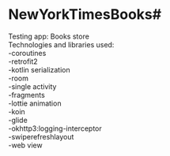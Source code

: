 # NewYorkTimesBooks#
Testing app: Books store  
Technologies and libraries used:  
-coroutines  
-retrofit2   
-kotlin serialization  
-room  
-single activity  
-fragments  
-lottie animation  
-koin  
-glide  
-okhttp3:logging-interceptor  
-swiperefreshlayout  
-web view  
